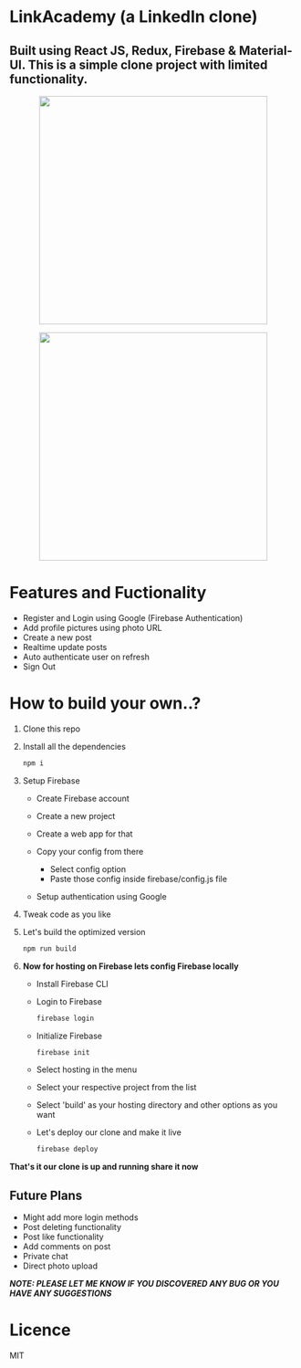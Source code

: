 # LinkAcademy (a LinkedIn clone)
## Built using React JS, Redux, Firebase & Material-UI. This is a simple clone project with limited functionality.

<p align="center">
    <img src="src/assets/docs/Screenshot 2023-12-18 at 7.11.34 PM.png"
    width = 400px
    >
</p>
<p align="center">
<img src="src/assets/docs/Screenshot 2023-12-18 at 7.11.19 PM.png"
    width = 400px
    >
</p>

# Features and Fuctionality
- Register and Login using Google (Firebase Authentication)
- Add profile pictures using photo URL
- Create a new post
- Realtime update posts
- Auto authenticate user on refresh
- Sign Out

# How to build your own..?
1. Clone this repo
1. Install all the dependencies
    ```bash
    npm i
    ```
1. Setup Firebase

    - Create Firebase account
    - Create a new project
    - Create a web app for that
    - Copy your config from there

        - Select config option
        - Paste those config inside firebase/config.js file

    - Setup authentication using Google

1. Tweak code as you like
1. Let's build the optimized version

    ```bash
    npm run build
    ```

1. **Now for hosting on Firebase lets config Firebase locally**

    - Install Firebase CLI
    - Login to Firebase

        ```bash
        firebase login
        ```

    - Initialize Firebase

        ```bash
        firebase init
        ```

    - Select hosting in the menu
    - Select your respective project from the list
    - Select 'build' as your hosting directory and other options as you want
    - Let's deploy our clone and make it live

        ```bash
        firebase deploy
        ```

**That's it our clone is up and running share it now**

## Future Plans

-   Might add more login methods
-   Post deleting functionality
-   Post like functionality
-   Add comments on post
-   Private chat
-   Direct photo upload

**_NOTE: PLEASE LET ME KNOW IF YOU DISCOVERED ANY BUG OR YOU HAVE ANY SUGGESTIONS_**

# Licence
MIT